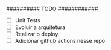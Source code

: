 ########## TODO ############

- [ ] Unit Tests
- [ ] Evoluir a arquitetura
- [ ] Realizar o deploy
- [ ] Adicionar github actions nesse repo
